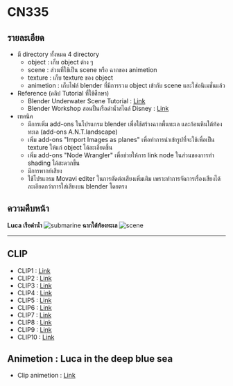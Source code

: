 # CN335

## รายละเอียด
- มี directory ทั้งหมด 4 directory
    - object : เก็บ object ต่าง ๆ 
    - scene : ส่วนที่ใช้เป็น scene หรือ ฉากของ animetion
    - texture : เก็บ texture ของ object
    - animetion : เก็บไฟล์ blender ที่มีการรวม object เข้ากับ scene และใส่อนิเมชั่นแล้ว
- Reference (คลิป Tutorial ที่ใช้ศึกษา)
    - Blender Underwater Scene Tutorial : [Link](https://youtu.be/AiVXZCYOZYo)
    - Blender Workshop สอนปั้นเรือดำน้ำสไตล์ Disney : [Link](https://youtu.be/Fn3dPno3K-A)
- เทคนิค
    - มีการเพิ่ม add-ons ในโปรแกรม blender เพื่อใช้สร้างฉากพื้นทะเล และก้อนหินใต้ท้องทะเล (add-ons A.N.T.landscape)
    - เพิ่ม add-ons "Import Images as planes" เพื่อทำการนำเข้ารูปที่จะใช้เพื่อเป็น texture ให้แก่ object ได้ละเอียดขึ้น
    - เพิ่ม add-ons "Node Wrangler" เพื่อช่วยให้การ link node ในส่วนของการทำ shading ได้สะดวกขึ้น
    - มีการพากย์เสียง
    - ใช้โปรแกรม Movavi editer ในการตัดต่อเสียงเพิ่มเติม เพราะทำการจัดการเรื่องเสียงได้ละเอียดกว่าการใส่เสียงบน blender โดยตรง
## ความคืบหน้า
**Luca เรือดำน้ำ**
![submarine](https://user-images.githubusercontent.com/60430405/162024201-bb7b62f6-885f-4796-9bb8-51525a432ab5.jpg)
**ฉากใต้ท้องทะเล**
![scene](https://user-images.githubusercontent.com/60430405/162024263-5dd306df-a6fc-4db9-9eb4-92b7400b7be7.jpg)

---------

## CLIP 
- CLIP1 : [Link](https://youtu.be/sQo4AzL3ZoA)
- CLIP2 : [Link](https://youtu.be/y4bGXVgmBr4)
- CLIP3 : [Link](https://youtu.be/Eh8Dt9F4cYk)
- CLIP4 : [Link](https://youtu.be/fnhWqQbUh4c)
- CLIP5 : [Link](https://youtu.be/C-aitf-EPDw)
- CLIP6 : [Link](https://youtu.be/IBeCnfeYF5I)
- CLIP7 : [Link](https://youtu.be/XNh5oVj8ARQ)
- CLIP8 : [Link](https://youtu.be/z2oufZ_Erw8)
- CLIP9 : [Link](https://youtu.be/4Qop5e9P2AI)
- CLIP10 : [Link](https://youtu.be/tquHlhBhYWU)



## Animetion : Luca in the deep blue sea
- Clip animetion : [Link](https://youtu.be/rIu7XGADavw)